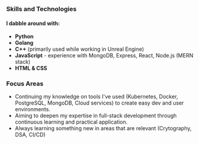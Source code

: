 ### Skills and Technologies

#### I dabble around with:
- **Python**
- **Golang** 
- **C++** (primarily used while working in Unreal Engine)
- **JavaScript** - experience with MongoDB, Express, React, Node.js (MERN stack)
- **HTML & CSS**

### Focus Areas
- Continuing my knowledge on tools I've used (Kubernetes, Docker, PostgreSQL, MongoDB, Cloud services) to create easy dev and user environments.
- Aiming to deepen my expertise in full-stack development through continuous learning and practical application.
- Always learning something new in areas that are relevant (Crytography, DSA, CI/CD)
